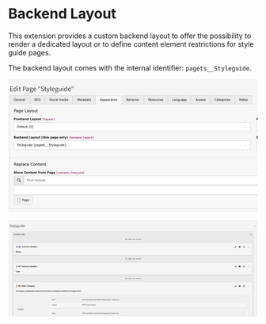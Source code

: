 # Backend Layout

This extension provides a custom backend layout to offer the possibility to render a dedicated layout or to define content element restrictions for style guide pages.

The backend layout comes with the internal identifier: `pagets__Styleguide`.

![backend-layout-selection.png](Images/backend-layout-selection.png)

![backend-layout-area.png](Images/backend-layout-area.png)
